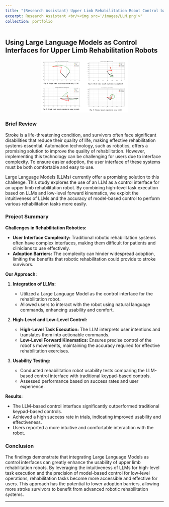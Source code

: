 ```yaml
---
title: "(Research Assistant) Upper Limb Rehabilitation Robot Control based on Large Language Model"
excerpt: Research Assistant <br/><img src='/images/LLM.png'>"
collection: portfolio
---
```


## Using Large Language Models as Control Interfaces for Upper Limb Rehabilitation Robots

<p align="center">
<img src="/images/LLM.png?raw=true" center=true width="55%"/>
</p>

### Brief Review

Stroke is a life-threatening condition, and survivors often face significant disabilities that reduce their quality of life, making effective rehabilitation systems essential. Automation technology, such as robotics, offers a promising solution to improve the quality of rehabilitation. However, implementing this technology can be challenging for users due to interface complexity. To ensure easier adoption, the user interface of these systems must be both comfortable and easy to use.

Large Language Models (LLMs) currently offer a promising solution to this challenge. This study explores the use of an LLM as a control interface for an upper limb rehabilitation robot. By combining high-level task execution based on LLMs and low-level forward kinematics, we exploit the intuitiveness of LLMs and the accuracy of model-based control to perform various rehabilitation tasks more easily.

### Project Summary

**Challenges in Rehabilitation Robotics:**

- **User Interface Complexity:** Traditional robotic rehabilitation systems often have complex interfaces, making them difficult for patients and clinicians to use effectively.
- **Adoption Barriers:** The complexity can hinder widespread adoption, limiting the benefits that robotic rehabilitation could provide to stroke survivors.

**Our Approach:**

1. **Integration of LLMs:**
   - Utilized a Large Language Model as the control interface for the rehabilitation robot.
   - Allowed users to interact with the robot using natural language commands, enhancing usability and comfort.

2. **High-Level and Low-Level Control:**
   - **High-Level Task Execution:** The LLM interprets user intentions and translates them into actionable commands.
   - **Low-Level Forward Kinematics:** Ensures precise control of the robot's movements, maintaining the accuracy required for effective rehabilitation exercises.

3. **Usability Testing:**
   - Conducted rehabilitation robot usability tests comparing the LLM-based control interface with traditional keypad-based controls.
   - Assessed performance based on success rates and user experience.

**Results:**

- The LLM-based control interface significantly outperformed traditional keypad-based controls.
- Achieved a high success rate in trials, indicating improved usability and effectiveness.
- Users reported a more intuitive and comfortable interaction with the robot.

### Conclusion

The findings demonstrate that integrating Large Language Models as control interfaces can greatly enhance the usability of upper limb rehabilitation robots. By leveraging the intuitiveness of LLMs for high-level task execution and the precision of model-based control for low-level operations, rehabilitation tasks become more accessible and effective for users. This approach has the potential to lower adoption barriers, allowing more stroke survivors to benefit from advanced robotic rehabilitation systems.

---
